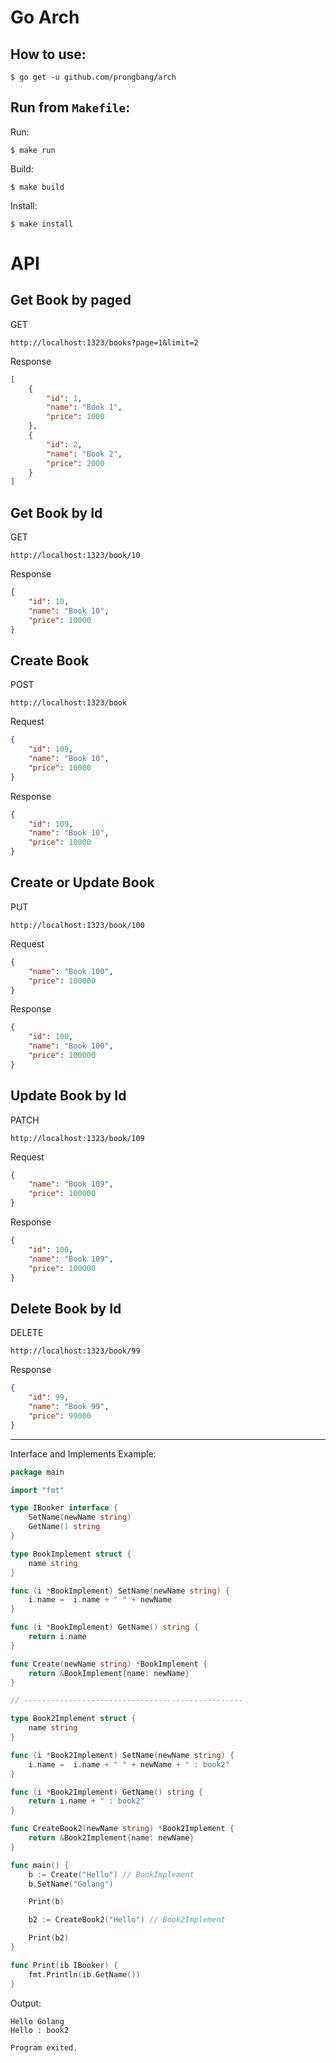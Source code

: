 # Go Arch

## How to use:
```
$ go get -u github.com/prongbang/arch
```

## Run from `Makefile`:
Run:
```
$ make run
```
Build:
```
$ make build
```
Install:
```
$ make install
```

# API

## Get Book by paged
GET
```
http://localhost:1323/books?page=1&limit=2
```
Response
```json
[
    {
        "id": 1,
        "name": "Book 1",
        "price": 1000
    },
    {
        "id": 2,
        "name": "Book 2",
        "price": 2000
    }
]
```

## Get Book by Id
GET
```
http://localhost:1323/book/10
```
Response
```json
{
    "id": 10,
    "name": "Book 10",
    "price": 10000
}
```

## Create Book
POST
```
http://localhost:1323/book
```
Request
```json
{
    "id": 109,
    "name": "Book 10",
    "price": 10000
}
```
Response
```json
{
    "id": 109,
    "name": "Book 10",
    "price": 10000
}
```

## Create or Update Book
PUT
```
http://localhost:1323/book/100
```
Request
```json
{
    "name": "Book 100",
    "price": 100000
}
```
Response
```json
{
    "id": 100,
    "name": "Book 100",
    "price": 100000
}
```

## Update Book by Id
PATCH
```
http://localhost:1323/book/109
```
Request
```json
{
    "name": "Book 109",
    "price": 100000
}
```
Response
```json
{
    "id": 100,
    "name": "Book 109",
    "price": 100000
}
```

## Delete Book by Id
DELETE
```
http://localhost:1323/book/99
```
Response
```json
{
    "id": 99,
    "name": "Book 99",
    "price": 99000
}
```

----

Interface and Implements Example:
```go
package main

import "fmt"

type IBooker interface {
    SetName(newName string)
    GetName() string
}

type BookImplement struct {
    name string
} 

func (i *BookImplement) SetName(newName string) {
    i.name =  i.name + " " + newName
}   

func (i *BookImplement) GetName() string {
    return i.name
}

func Create(newName string) *BookImplement {
    return &BookImplement{name: newName}
}

// -------------------------------------------------

type Book2Implement struct {
    name string
} 

func (i *Book2Implement) SetName(newName string) {
    i.name =  i.name + " " + newName + " : book2"
}   

func (i *Book2Implement) GetName() string {
    return i.name + " : book2"
}

func CreateBook2(newName string) *Book2Implement {
    return &Book2Implement{name: newName}
}

func main() {
    b := Create("Hello") // BookImplement
    b.SetName("Golang")

    Print(b)

    b2 := CreateBook2("Hello") // Book2Implement

    Print(b2)
}

func Print(ib IBooker) {
    fmt.Println(ib.GetName())
}
```

Output:
```
Hello Golang
Hello : book2

Program exited.
```
